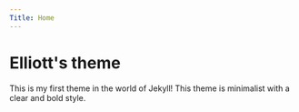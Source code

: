```yaml
---
Title: Home
---
```


# Elliott's theme
This is my first theme in the world of Jekyll! This theme is minimalist with a clear and bold style.